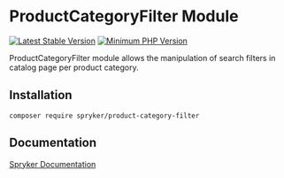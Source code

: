 # ProductCategoryFilter Module
[![Latest Stable Version](https://poser.pugx.org/spryker/product-category-filter/v/stable.svg)](https://packagist.org/packages/spryker/product-category-filter)
[![Minimum PHP Version](https://img.shields.io/badge/php-%3E%3D%208.1-8892BF.svg)](https://php.net/)

ProductCategoryFilter module allows the manipulation of search filters in catalog page per product category.

## Installation

```
composer require spryker/product-category-filter
```

## Documentation

[Spryker Documentation](https://docs.spryker.com)
